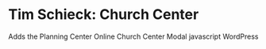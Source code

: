 # Tim Schieck: Church Center
Adds the Planning Center Online Church Center Modal javascript  WordPress